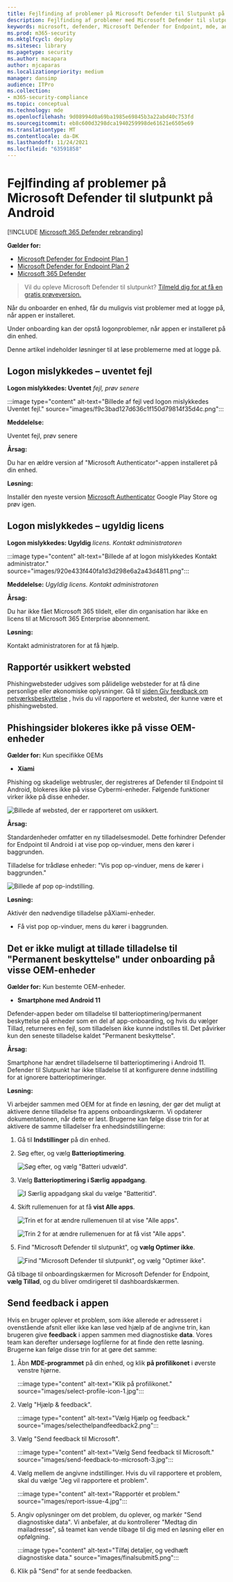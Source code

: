 ```yaml
---
title: Fejlfinding af problemer på Microsoft Defender til Slutpunkt på Android
description: Fejlfinding af problemer med Microsoft Defender til slutpunkt på Android
keywords: microsoft, defender, Microsoft Defender for Endpoint, mde, android, cloud, connectivity, communication
ms.prod: m365-security
ms.mktglfcycl: deploy
ms.sitesec: library
ms.pagetype: security
ms.author: macapara
author: mjcaparas
ms.localizationpriority: medium
manager: dansimp
audience: ITPro
ms.collection:
- m365-security-compliance
ms.topic: conceptual
ms.technology: mde
ms.openlocfilehash: 9d08994d0a69ba1985e69845b3a22abd40c753fd
ms.sourcegitcommit: eb8c600d3298dca1940259998de61621e6505e69
ms.translationtype: MT
ms.contentlocale: da-DK
ms.lasthandoff: 11/24/2021
ms.locfileid: "63591858"
---
```

# <a name="troubleshooting-issues-on-microsoft-defender-for-endpoint-on-android"></a>Fejlfinding af problemer på Microsoft Defender til slutpunkt på Android

[!INCLUDE [Microsoft 365 Defender rebranding](../../includes/microsoft-defender.md)]

**Gælder for:**
- [Microsoft Defender for Endpoint Plan 1](https://go.microsoft.com/fwlink/p/?linkid=2154037)
- [Microsoft Defender for Endpoint Plan 2](https://go.microsoft.com/fwlink/p/?linkid=2154037)
- [Microsoft 365 Defender](https://go.microsoft.com/fwlink/?linkid=2118804)

> Vil du opleve Microsoft Defender til slutpunkt? [Tilmeld dig for at få en gratis prøveversion.](https://signup.microsoft.com/create-account/signup?products=7f379fee-c4f9-4278-b0a1-e4c8c2fcdf7e&ru=https://aka.ms/MDEp2OpenTrial?ocid=docs-wdatp-exposedapis-abovefoldlink)

Når du onboarder en enhed, får du muligvis vist problemer med at logge på, når appen er installeret.

Under onboarding kan der opstå logonproblemer, når appen er installeret på din enhed.

Denne artikel indeholder løsninger til at løse problemerne med at logge på.

## <a name="sign-in-failed---unexpected-error"></a>Logon mislykkedes – uventet fejl

**Logon mislykkedes: Uventet** *fejl, prøv senere*

:::image type="content" alt-text="Billede af fejl ved logon mislykkedes Uventet fejl." source="images/f9c3bad127d636c1f150d79814f35d4c.png":::

**Meddelelse:**

Uventet fejl, prøv senere

**Årsag:**

Du har en ældre version af "Microsoft Authenticator"-appen installeret på din enhed.

**Løsning:**

Installér den nyeste version [Microsoft Authenticator](https://play.google.com/store/apps/details?id=com.azure.authenticator) Google Play Store og prøv igen.

## <a name="sign-in-failed---invalid-license"></a>Logon mislykkedes – ugyldig licens

**Logon mislykkedes: Ugyldig** *licens. Kontakt administratoren*

:::image type="content" alt-text="Billede af at logon mislykkedes Kontakt administrator." source="images/920e433f440fa1d3d298e6a2a43d4811.png":::

**Meddelelse:** *Ugyldig licens. Kontakt administratoren*

**Årsag:**

Du har ikke fået Microsoft 365 tildelt, eller din organisation har ikke en licens til at Microsoft 365 Enterprise abonnement.

**Løsning:**

Kontakt administratoren for at få hjælp.

## <a name="report-unsafe-site"></a>Rapportér usikkert websted

Phishingwebsteder udgives som pålidelige websteder for at få dine personlige eller økonomiske oplysninger. Gå til [siden Giv feedback om netværksbeskyttelse](https://www.microsoft.com/wdsi/filesubmission/exploitguard/networkprotection) , hvis du vil rapportere et websted, der kunne være et phishingwebsted.

## <a name="phishing-pages-arent-blocked-on-some-oem-devices"></a>Phishingsider blokeres ikke på visse OEM-enheder

**Gælder for:** Kun specifikke OEMs

- **Xiami**

Phishing og skadelige webtrusler, der registreres af Defender til Endpoint til Android, blokeres ikke på visse Cybermi-enheder. Følgende funktioner virker ikke på disse enheder.

![Billede af websted, der er rapporteret om usikkert.](images/0c04975c74746a5cdb085e1d9386e713.png)

**Årsag:**

Standardenheder omfatter en ny tilladelsesmodel. Dette forhindrer Defender for Endpoint til Android i at vise pop op-vinduer, mens den kører i baggrunden.

Tilladelse for trådløse enheder: "Vis pop op-vinduer, mens de kører i baggrunden."

![Billede af pop op-indstilling.](images/6e48e7b29daf50afddcc6c8c7d59fd64.png)

**Løsning:**

Aktivér den nødvendige tilladelse påXiami-enheder.

- Få vist pop op-vinduer, mens du kører i baggrunden.

## <a name="unable-to-allow-permission-for-permanent-protection-during-onboarding-on-some-oem-devices"></a>Det er ikke muligt at tillade tilladelse til "Permanent beskyttelse" under onboarding på visse OEM-enheder

**Gælder for:** Kun bestemte OEM-enheder.

- **Smartphone med Android 11**

Defender-appen beder om tilladelse til batterioptimering/permanent beskyttelse på enheder som en del af app-onboarding, og hvis du vælger Tillad, returneres en fejl, som tilladelsen ikke kunne indstilles til. Det påvirker kun den seneste tilladelse kaldet "Permanent beskyttelse". 

**Årsag:**

Smartphone har ændret tilladelserne til batterioptimering i Android 11. Defender til Slutpunkt har ikke tilladelse til at konfigurere denne indstilling for at ignorere batterioptimeringer.

**Løsning:**

Vi arbejder sammen med OEM for at finde en løsning, der gør det muligt at aktivere denne tilladelse fra appens onboardingskærm. Vi opdaterer dokumentationen, når dette er løst.
Brugerne kan følge disse trin for at aktivere de samme tilladelser fra enhedsindstillingerne: 

1. Gå til **Indstillinger** på din enhed.

2. Søg efter, og vælg **Batterioptimering**.

   ![Søg efter, og vælg "Batteri udvæld".](images/search-battery-optimisation.png)

3. Vælg **Batterioptimering i Særlig** **appadgang**.

   ![I Særlig appadgang skal du vælge "Batteritid".](images/special-app-access.png)

4. Skift rullemenuen for at få **vist Alle apps**.

   ![Trin et for at ændre rullemenuen til at vise "Alle apps".](images/show-all-apps-2.png)

   ![Trin 2 for at ændre rullemenuen for at få vist "Alle apps".](images/show-all-apps-1.png)

5. Find "Microsoft Defender til slutpunkt", og **vælg Optimer ikke**.

   ![Find "Microsoft Defender til slutpunkt", og vælg "Optimer ikke".](images/select-dont-optimise.png)

Gå tilbage til onboardingskærmen for Microsoft Defender for Endpoint, **vælg Tillad**, og du bliver omdirigeret til dashboardskærmen.

## <a name="send-in-app-feedback"></a>Send feedback i appen

Hvis en bruger oplever et problem, som ikke allerede er adresseret i ovenstående afsnit eller ikke kan løse ved hjælp af de angivne trin, kan brugeren give **feedback** i appen sammen med diagnostiske **data**. Vores team kan derefter undersøge logfilerne for at finde den rette løsning. Brugerne kan følge disse trin for at gøre det samme:

1.  Åbn **MDE-programmet** på din enhed, og klik **på profilikonet** i øverste venstre hjørne.

    :::image type="content" alt-text="Klik på profilikonet." source="images/select-profile-icon-1.jpg":::

2.  Vælg "Hjælp & feedback".

    :::image type="content" alt-text="Vælg Hjælp og feedback." source="images/selecthelpandfeedback2.png":::

3.  Vælg "Send feedback til Microsoft".

    :::image type="content" alt-text="Vælg Send feedback til Microsoft." source="images/send-feedback-to-microsoft-3.jpg":::

4.  Vælg mellem de angivne indstillinger. Hvis du vil rapportere et problem, skal du vælge "Jeg vil rapportere et problem".

    :::image type="content" alt-text="Rapportér et problem." source="images/report-issue-4.jpg":::

5.  Angiv oplysninger om det problem, du oplever, og markér "Send diagnostiske data". Vi anbefaler, at du kontrollerer "Medtag din mailadresse", så teamet kan vende tilbage til dig med en løsning eller en opfølgning.

    :::image type="content" alt-text="Tilføj detaljer, og vedhæft diagnostiske data." source="images/finalsubmit5.png":::

6.  Klik på "Send" for at sende feedbacken.
